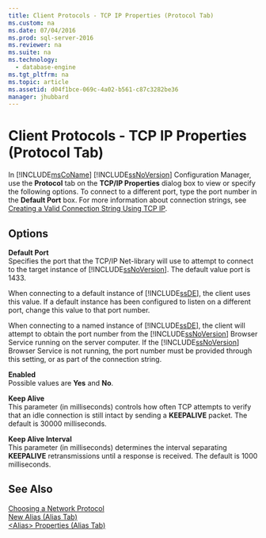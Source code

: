 ```yaml
---
title: Client Protocols - TCP IP Properties (Protocol Tab)
ms.custom: na
ms.date: 07/04/2016
ms.prod: sql-server-2016
ms.reviewer: na
ms.suite: na
ms.technology: 
  - database-engine
ms.tgt_pltfrm: na
ms.topic: article
ms.assetid: d04f1bce-069c-4a02-b561-c87c3282be36
manager: jhubbard
---
```

# Client Protocols - TCP IP Properties (Protocol Tab)
In [!INCLUDE[msCoName](../../Topics/TopicNameContainA/includes/msCoName_md.md)] [!INCLUDE[ssNoVersion](../../Topics/TopicNameContainA/includes/ssNoVersion_md.md)] Configuration Manager, use the **Protocol** tab on the **TCP/IP Properties** dialog box to view or specify the following options. To connect to a different port, type the port number in the **Default Port** box. For more information about connection strings, see [Creating a Valid Connection String Using TCP IP](../../Topics/TopicNameContainA/Creating-a-Valid-Connection-String-Using-TCP-IP.md).  
  
## Options  
 **Default Port**  
 Specifies the port that the TCP/IP Net-library will use to attempt to connect to the target instance of [!INCLUDE[ssNoVersion](../../Topics/TopicNameContainA/includes/ssNoVersion_md.md)]. The default value port is 1433.  
  
 When connecting to a default instance of [!INCLUDE[ssDE](../../Topics/TopicNameContainA/includes/ssDE_md.md)], the client uses this value. If a default instance has been configured to listen on a different port, change this value to that port number.  
  
 When connecting to a named instance of [!INCLUDE[ssDE](../../Topics/TopicNameContainA/includes/ssDE_md.md)], the client will attempt to obtain the port number from the [!INCLUDE[ssNoVersion](../../Topics/TopicNameContainA/includes/ssNoVersion_md.md)] Browser Service running on the server computer. If the [!INCLUDE[ssNoVersion](../../Topics/TopicNameContainA/includes/ssNoVersion_md.md)] Browser Service is not running, the port number must be provided through this setting, or as part of the connection string.  
  
 **Enabled**  
 Possible values are **Yes** and **No**.  
  
 **Keep Alive**  
 This parameter (in milliseconds) controls how often TCP attempts to verify that an idle connection is still intact by sending a **KEEPALIVE** packet. The default is 30000 milliseconds.  
  
 **Keep Alive Interval**  
 This parameter (in milliseconds) determines the interval separating **KEEPALIVE** retransmissions until a response is received. The default is 1000 milliseconds.  
  
## See Also  
 [Choosing a Network Protocol](assetId:///6565fb7d-b076-4447-be90-e10d0dec359a)   
 [New Alias (Alias Tab)](../../Topics/TopicNameNotContainA/New-Alias--Alias-Tab-.md)   
 [<Alias\> Properties (Alias Tab)](../Topic/%3CAlias%3E%20Properties%20\(Alias%20Tab\).md)